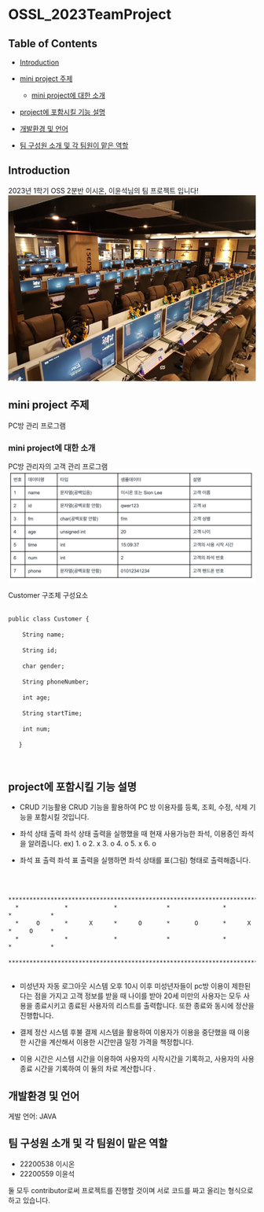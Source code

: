 # OSSL_2023TeamProject

## Table of Contents

- [Introduction](#introduction)
- [mini project 주제](#mini-project-주제)
  - [mini project에 대한 소개](#mini-project에-대한-소개)

- [project에 포함시킬 기능 설명](#project에-포함시킬-기능-설명)
- [개발환경 및 언어](#개발환경-및-언어)
- [팀 구성원 소개 및 각 팀원이 맡은 역할](#팀-구성원-소개-및-각-팀원이-맡은-역할)

## Introduction
2023년 1학기 OSS 2분반 이시온, 이윤석님의 팀 프로젝트 입니다!
![pc방](https://github.com/SionLee22200538/OSSL_2023TeamProject/blob/main/image/PCRoom.jpeg)


## mini project 주제
PC방 관리 프로그램

### mini project에 대한 소개
PC방 관리자의 고객 관리 프로그램
![dataType](https://github.com/SionLee22200538/OSSL_2023TeamProject/blob/main/image/dataType.png)

Customer 구조체 구성요소

<pre>
<code>
public class Customer {
    
    String name;
    
    String id;
    
    char gender;
    
    String phoneNumber;
    
    int age;
    
    String startTime;
    
    int num;
    
   }
 </code>
 </pre>

## project에 포함시킬 기능 설명
- CRUD 기능활용
  CRUD 기능을 활용하여 PC 방 이용자를 등록, 조회, 수정, 삭제 기능을 포함시킬 것입니다.
  
- 좌석 상태 출력
  좌석 상태 출력을 실행했을 때 현재 사용가능한 좌석, 이용중인 좌석을 알려줍니다.
  ex) 1. o  2. x  3. o  4. o  5. x  6. o  
  
- 좌석 표 출력
  좌석 표 출력을 실행하면 좌석 상태를 표(그림) 형태로 출력해줍니다.
  
  
<pre>
<code>

  *************************************************************************************
  *             *             *              *               *            *           *
  *     O       *      X      *      O       *       O       *      X     *     O     *
  *             *             *              *               *            *           *
  *************************************************************************************
</code>
</pre>

  
  

- 미성년자 자동 로그아웃 시스템
  오후 10시 이후 미성년자들이 pc방 이용이 제한된다는 점을 가지고
  고객 정보를 받을 때 나이를 받아 20세 미만의 사용자는 모두 사용을 종료시키고 
  종료된 사용자의 리스트를 출력합니다.
  또한 종료와 동시에 정산을 진행합니다.
  
-  결제 정산 시스템
후불 결제 시스템을 활용하여 이용자가 이용을 중단했을 때 이용한 시간을 계산해서 이용한 시간만큼 일정 가격을 책정합니다.

  - 이용 시간은 시스템 시간을 이용하여 사용자의 시작시간을 기록하고, 사용자의 사용 종료 시간을 기록하여 이 둘의 차로 계산합니다 .
  




## 개발환경 및 언어
게발 언어: JAVA


## 팀 구성원 소개 및 각 팀원이 맡은 역할

- 22200538 이시온
- 22200559 이윤석

둘 모두 contributor로써 프로젝트를 진행할 것이며 서로 코드를 짜고 올리는 형식으로 하고 있습니다.




